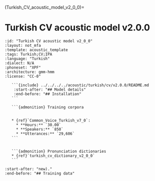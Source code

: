 
(Turkish_CV_acoustic_model_v2_0_0)=
# Turkish CV acoustic model v2.0.0

``````{acoustic} Turkish CV acoustic model v2.0.0
:id: "Turkish CV acoustic model v2_0_0"
:layout: not_mfa
:template: acoustic_template
:tags: Turkish;CV;IPA
:language: "Turkish"
:dialect: N/A
:phoneset: "XPF"
:architecture: gmm-hmm
:license: "CC-0"

   ```{include} ../../../../acoustic/turkish/cv/v2.0.0/README.md
    :start-after: "## Model details"
    :end-before: "## Installation"
   ```

   ```{admonition} Training corpora


   * {ref}`Common_Voice_Turkish_v7_0`:
     * **Hours:** `30.00`
     * **Speakers:** `850`
     * **Utterances:** `29,606`
   ```


   ```{admonition} Pronunciation dictionaries
   * {ref}`turkish_cv_dictionary_v2_0_0`
   ```
``````

```{include} ../../../../acoustic/turkish/cv/v2.0.0/README.md
:start-after: "new)."
:end-before: "## Training data"
```
